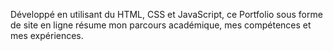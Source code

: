 Développé en utilisant du HTML, CSS et JavaScript, ce Portfolio sous forme de site en ligne résume mon parcours académique, mes compétences et mes expériences.
